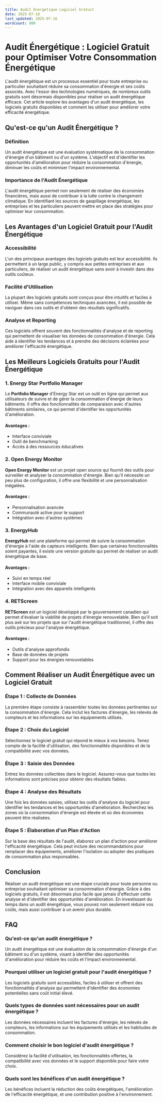 ```yaml
---
title: Audit Energetique Logiciel Gratuit
date: 2025-07-16
last_updated: 2025-07-16
wordcount: 900
---
```


# Audit Énergétique : Logiciel Gratuit pour Optimiser Votre Consommation Énergétique

L'audit énergétique est un processus essentiel pour toute entreprise ou particulier souhaitant réduire sa consommation d'énergie et ses coûts associés. Avec l'essor des technologies numériques, de nombreux outils gratuits sont désormais disponibles pour réaliser un audit énergétique efficace. Cet article explore les avantages d'un audit énergétique, les logiciels gratuits disponibles et comment les utiliser pour améliorer votre efficacité énergétique.

## Qu'est-ce qu'un Audit Énergétique ?

### Définition

Un audit énergétique est une évaluation systématique de la consommation d'énergie d'un bâtiment ou d'un système. L'objectif est d'identifier les opportunités d'amélioration pour réduire la consommation d'énergie, diminuer les coûts et minimiser l'impact environnemental.

### Importance de l'Audit Énergétique

L'audit énergétique permet non seulement de réaliser des économies financières, mais aussi de contribuer à la lutte contre le changement climatique. En identifiant les sources de gaspillage énergétique, les entreprises et les particuliers peuvent mettre en place des stratégies pour optimiser leur consommation.

## Les Avantages d'un Logiciel Gratuit pour l'Audit Énergétique

### Accessibilité

L'un des principaux avantages des logiciels gratuits est leur accessibilité. Ils permettent à un large public, y compris aux petites entreprises et aux particuliers, de réaliser un audit énergétique sans avoir à investir dans des outils coûteux.

### Facilité d'Utilisation

La plupart des logiciels gratuits sont conçus pour être intuitifs et faciles à utiliser. Même sans compétences techniques avancées, il est possible de naviguer dans ces outils et d'obtenir des résultats significatifs.

### Analyse et Reporting

Ces logiciels offrent souvent des fonctionnalités d'analyse et de reporting qui permettent de visualiser les données de consommation d'énergie. Cela aide à identifier les tendances et à prendre des décisions éclairées pour améliorer l'efficacité énergétique.

## Les Meilleurs Logiciels Gratuits pour l'Audit Énergétique

### 1. Energy Star Portfolio Manager

Le **Portfolio Manager** d'Energy Star est un outil en ligne qui permet aux utilisateurs de suivre et de gérer la consommation d'énergie de leurs bâtiments. Il offre des fonctionnalités de comparaison avec d'autres bâtiments similaires, ce qui permet d'identifier les opportunités d'amélioration.

#### Avantages :
- Interface conviviale
- Outil de benchmarking
- Accès à des ressources éducatives

### 2. Open Energy Monitor

**Open Energy Monitor** est un projet open source qui fournit des outils pour surveiller et analyser la consommation d'énergie. Bien qu'il nécessite un peu plus de configuration, il offre une flexibilité et une personnalisation inégalées.

#### Avantages :
- Personnalisation avancée
- Communauté active pour le support
- Intégration avec d'autres systèmes

### 3. EnergyHub

**EnergyHub** est une plateforme qui permet de suivre la consommation d'énergie à l'aide de capteurs intelligents. Bien que certaines fonctionnalités soient payantes, il existe une version gratuite qui permet de réaliser un audit énergétique de base.

#### Avantages :
- Suivi en temps réel
- Interface mobile conviviale
- Intégration avec des appareils intelligents

### 4. RETScreen

**RETScreen** est un logiciel développé par le gouvernement canadien qui permet d'évaluer la viabilité de projets d'énergie renouvelable. Bien qu'il soit plus axé sur les projets que sur l'audit énergétique traditionnel, il offre des outils précieux pour l'analyse énergétique.

#### Avantages :
- Outils d'analyse approfondis
- Base de données de projets
- Support pour les énergies renouvelables

## Comment Réaliser un Audit Énergétique avec un Logiciel Gratuit

### Étape 1 : Collecte de Données

La première étape consiste à rassembler toutes les données pertinentes sur la consommation d'énergie. Cela inclut les factures d'énergie, les relevés de compteurs et les informations sur les équipements utilisés.

### Étape 2 : Choix du Logiciel

Sélectionnez le logiciel gratuit qui répond le mieux à vos besoins. Tenez compte de la facilité d'utilisation, des fonctionnalités disponibles et de la compatibilité avec vos données.

### Étape 3 : Saisie des Données

Entrez les données collectées dans le logiciel. Assurez-vous que toutes les informations sont précises pour obtenir des résultats fiables.

### Étape 4 : Analyse des Résultats

Une fois les données saisies, utilisez les outils d'analyse du logiciel pour identifier les tendances et les opportunités d'amélioration. Recherchez les zones où la consommation d'énergie est élevée et où des économies peuvent être réalisées.

### Étape 5 : Élaboration d'un Plan d'Action

Sur la base des résultats de l'audit, élaborez un plan d'action pour améliorer l'efficacité énergétique. Cela peut inclure des recommandations pour remplacer des équipements, améliorer l'isolation ou adopter des pratiques de consommation plus responsables.

## Conclusion

Réaliser un audit énergétique est une étape cruciale pour toute personne ou entreprise souhaitant optimiser sa consommation d'énergie. Grâce à des logiciels gratuits, il est désormais plus facile que jamais d'effectuer cette analyse et d'identifier des opportunités d'amélioration. En investissant du temps dans un audit énergétique, vous pouvez non seulement réduire vos coûts, mais aussi contribuer à un avenir plus durable.

## FAQ

### Qu'est-ce qu'un audit énergétique ?

Un audit énergétique est une évaluation de la consommation d'énergie d'un bâtiment ou d'un système, visant à identifier des opportunités d'amélioration pour réduire les coûts et l'impact environnemental.

### Pourquoi utiliser un logiciel gratuit pour l'audit énergétique ?

Les logiciels gratuits sont accessibles, faciles à utiliser et offrent des fonctionnalités d'analyse qui permettent d'identifier des économies potentielles sans coût initial élevé.

### Quels types de données sont nécessaires pour un audit énergétique ?

Les données nécessaires incluent les factures d'énergie, les relevés de compteurs, les informations sur les équipements utilisés et les habitudes de consommation.

### Comment choisir le bon logiciel d'audit énergétique ?

Considérez la facilité d'utilisation, les fonctionnalités offertes, la compatibilité avec vos données et le support disponible pour faire votre choix.

### Quels sont les bénéfices d'un audit énergétique ?

Les bénéfices incluent la réduction des coûts énergétiques, l'amélioration de l'efficacité énergétique, et une contribution positive à l'environnement.